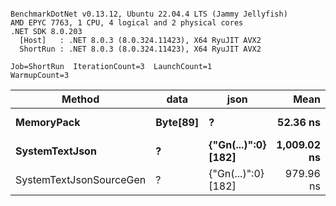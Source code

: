 ```

BenchmarkDotNet v0.13.12, Ubuntu 22.04.4 LTS (Jammy Jellyfish)
AMD EPYC 7763, 1 CPU, 4 logical and 2 physical cores
.NET SDK 8.0.203
  [Host]   : .NET 8.0.3 (8.0.324.11423), X64 RyuJIT AVX2
  ShortRun : .NET 8.0.3 (8.0.324.11423), X64 RyuJIT AVX2

Job=ShortRun  IterationCount=3  LaunchCount=1  
WarmupCount=3  

```
| Method                  | data     | json                | Mean        | Error     | StdDev   | Min         | Max         | Gen0   | Allocated |
|------------------------ |--------- |-------------------- |------------:|----------:|---------:|------------:|------------:|-------:|----------:|
| **MemoryPack**              | **Byte[89]** | **?**                   |    **52.36 ns** |  **5.240 ns** | **0.287 ns** |    **52.10 ns** |    **52.67 ns** | **0.0012** |     **104 B** |
| **SystemTextJson**          | **?**        | **{&quot;Gn(...)&quot;:0} [182]** | **1,009.02 ns** | **53.769 ns** | **2.947 ns** | **1,007.03 ns** | **1,012.41 ns** |      **-** |     **104 B** |
| SystemTextJsonSourceGen | ?        | {&quot;Gn(...)&quot;:0} [182] |   979.96 ns | 35.709 ns | 1.957 ns |   978.44 ns |   982.16 ns |      - |     104 B |

